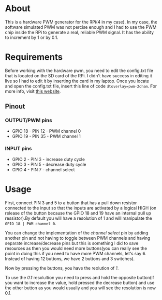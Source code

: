 # About

This is a hardware PWM generator for the RPi(4 in my case). In my case, the software simulated PWM was not percise enough and I had to use the PWM chip inside the RPi to generate a real, reliable PWM signal. It has the ability to increment by 1 or by 0.1.

# Requirements

Before working with the hardware pwm, you need to edit the config.txt file that is located on the SD card of the RPi. I didn't have success in editing it live so I had to edit it by inserting the card in my laptop. Once you locate and open the config.txt file, insert this line of code `dtoverlay=pwm-2chan`. For more info, visit [this website](https://pypi.org/project/rpi-hardware-pwm/).

## Pinout

### OUTPUT/PWM pins

- GPIO 18 - PIN 12 - PWM channel 0
- GPIO 19 - PIN 35 - PWM channel 1

### INPUT pins

- GPIO 2 - PIN 3 - increase duty cycle
- GPIO 3 - PIN 5 - decrease duty cycle
- GPIO 4 - PIN 7 - channel select

# Usage

First, connect PIN 3 and 5 to a button that has a pull down resistor connected to the input so that the inputs are activated by a logical HIGH (on release of the button because the GPIO 18 and 19 have an internal pull up ressistor).By default you will have a resolution of 1 and will manipulate the `GPIO 18 | PWM channel 0`. 

You can change the implementation of the *channel select* pin by adding another pin and not having to toggle between PWM channels and having separate increase/decrease pins but this is something I did to save resources as then you would need more buttons(you can really see the point in doing this if you need to have more PWM channels, let's say 6. Instead of having 12 buttons, we have 2 buttons and 3 switches).

Now by pressing the buttons, you have the reolution of *1*.

To use the *0.1* resolultion you need to press and hold the opposite button(if you want to increase the value, hold pressed the decrease button) and use the other button as you would usually and you will see the resolution is now 0.1.











